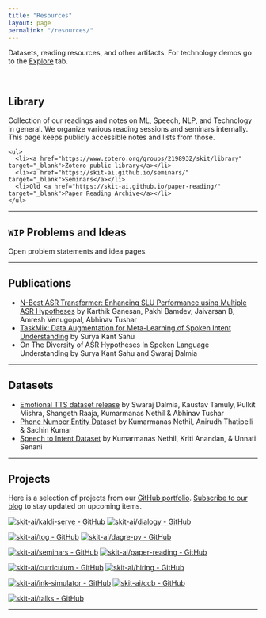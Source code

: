 ```yaml
---
title: "Resources"
layout: page
permalink: "/resources/"
---
```


Datasets, reading resources, and other artifacts. For technology demos go to the
[Explore](/explore.html) tab.

<br>

## Library

<div class="row justify-content-center">
  <div class="col-md-8">
    <p>
      Collection of our readings and notes on ML, Speech, NLP, and Technology in
      general. We organize various reading sessions and seminars internally.
      This page keeps publicly accessible notes and lists from those.
    </p>

    <ul>
      <li><a href="https://www.zotero.org/groups/2198932/skit/library" target="_blank">Zotero public library</a></li>
      <li><a href="https://skit-ai.github.io/seminars/" target="_blank">Seminars</a></li>
      <li>Old <a href="https://skit-ai.github.io/paper-reading/" target="_blank">Paper Reading Archive</a></li>
    </ul>
  </div>

  <div class="col-md-4">
  </div>
</div>

---

## `WIP` Problems and Ideas

Open problem statements and idea pages.

---

## Publications

- [N-Best ASR Transformer: Enhancing SLU Performance using Multiple ASR Hypotheses](https://arxiv.org/abs/2106.06519) by Karthik Ganesan, Pakhi Bamdev, Jaivarsan B, Amresh Venugopal, Abhinav Tushar
- [TaskMix: Data Augmentation for Meta-Learning of Spoken Intent Understanding](https://arxiv.org/abs/2210.06341) by Surya Kant Sahu
- On The Diversity of ASR Hypotheses In Spoken Language Understanding by Surya Kant Sahu and Swaraj Dalmia

---

## Datasets

- [Emotional TTS dataset release](https://github.com/skit-ai/emotion-tts-dataset) by Swaraj Dalmia, Kaustav Tamuly, Pulkit Mishra, Shangeth Raaja, Kumarmanas Nethil & Abhinav Tushar
- [Phone Number Entity Dataset](https://github.com/skit-ai/phone-number-entity-dataset) by Kumarmanas Nethil, Anirudh Thatipelli & Sachin Kumar
- [Speech to Intent Dataset](https://github.com/skit-ai/speech-to-intent-dataset) by Kumarmanas Nethil, Kriti Anandan, & Unnati Senani

---

## Projects
Here is a selection of projects from our [GitHub
portfolio](https://github.com/skit-ai/). [Subscribe to our blog](/feed.xml) to
stay updated on upcoming items.

[![skit-ai/kaldi-serve - GitHub](https://gh-card.dev/repos/skit-ai/kaldi-serve.svg)](https://github.com/skit-ai/kaldi-serve) [![skit-ai/dialogy - GitHub](https://gh-card.dev/repos/skit-ai/dialogy.svg)](https://github.com/skit-ai/dialogy)

[![skit-ai/tog - GitHub](https://gh-card.dev/repos/skit-ai/tog.svg)](https://github.com/skit-ai/tog) [![skit-ai/dagre-py - GitHub](https://gh-card.dev/repos/skit-ai/dagre-py.svg)](https://github.com/skit-ai/dagre-py)

[![skit-ai/seminars - GitHub](https://gh-card.dev/repos/skit-ai/seminars.svg)](https://github.com/skit-ai/seminars) [![skit-ai/paper-reading - GitHub](https://gh-card.dev/repos/skit-ai/paper-reading.svg)](https://github.com/skit-ai/paper-reading)

[![skit-ai/curriculum - GitHub](https://gh-card.dev/repos/skit-ai/curriculum.svg)](https://github.com/skit-ai/curriculum) [![skit-ai/hiring - GitHub](https://gh-card.dev/repos/skit-ai/hiring.svg)](https://github.com/skit-ai/hiring)

[![skit-ai/ink-simulator - GitHub](https://gh-card.dev/repos/skit-ai/ink-simulator.svg)](https://github.com/skit-ai/ink-simulator) [![skit-ai/ccb - GitHub](https://gh-card.dev/repos/skit-ai/ccb.svg)](https://github.com/skit-ai/ccb)

[![skit-ai/talks - GitHub](https://gh-card.dev/repos/skit-ai/talks.svg)](https://github.com/skit-ai/talks)

---

